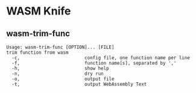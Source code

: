 # WASM Knife

## wasm-trim-func

	Usage: wasm-trim-func [OPTION]... [FILE]
	trim function from wasm
	  -c,                        config file, one function name per line
	  -f,                        function name[s], separated by ','
	  -h,                        show help
	  -n,                        dry run
	  -o,                        output file
	  -t,                        output WebAssembly Text
